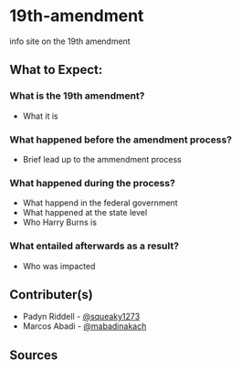 # 19th-amendment

info site on the 19th amendment

## What to Expect:
<h3>What is the 19th amendment?</h3>

* What it is

<h3>What happened before the amendment process?</h3>

* Brief lead up to the ammendment process

<h3>What happened during the process?</h3>

* What happend in the federal government
* What happened at the state level
* Who Harry Burns is

<h3>What entailed afterwards as a result?</h3>

* Who was impacted

## Contributer(s)
- Padyn Riddell - [@squeaky1273](https://github.com/squeaky1273)  
- Marcos Abadi - [@mabadinakach](https://github.com/mabadinakach) 

## Sources